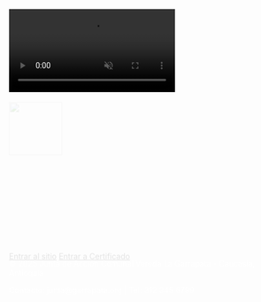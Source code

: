 <!DOCTYPE html>
<html lang="es">
<head>
  <meta charset="UTF-8" />
  <meta name="viewport" content="width=device-width, initial-scale=1.0"/>
  <title>Junta de Acción Comunal Vereda La Garrapata Bienvenidos</title>
  <link rel="icon" href="imagen/Logojac.png" />
  <meta name="description" content="Junta de Acción Comunal Vereda La Garrapata - Caucasia, Antioquia. Comunidad, participación y desarrollo." />
  <link href="https://cdn.jsdelivr.net/npm/bootstrap@5.3.3/dist/css/bootstrap.min.css" rel="stylesheet">
  <style>
    @keyframes fadeInUp {
      0% { opacity: 0; transform: translateY(20px); }
      100% { opacity: 1; transform: translateY(0); }
    }
    .fade-in-up {
      animation: fadeInUp 1s ease-out forwards;
    }
    body, html {
      height: 100%;
      margin: 0;
      color: white;
    }
  </style>
</head>
<body class="position-relative overflow-hidden">

  <!-- Fondo de video -->
  <video autoplay muted loop playsinline class="position-absolute top-0 start-0 w-100 h-100 object-fit-cover z-n1">
    <source src="imagen/fondojac (1).mp4" type="video/mp4" />
    Tu navegador no soporta video HTML5.
  </video>

  <!-- Capa oscura para mejor legibilidad -->
  <div class="position-absolute top-0 start-0 w-100 h-100 bg-black bg-opacity-50 z-0"></div>

  <!-- Contenido principal -->
  <div class="position-relative z-1 d-flex flex-column justify-content-center align-items-center text-center h-100 px-3 fade-in-up">
    <img src="imagen/Logojac.png" alt="Logo JAC" class="mb-4" style="width: 96px; height: 96px; animation-delay: 0.2s" />
    <h1 class="display-5 fw-bold fade-in-up" style="animation-delay: 0.4s">
      Bienvenidos a la Junta de Acción Comunal Vereda la Garrapata
    </h1>
    <p class="lead text-light mt-3 fade-in-up" style="animation-delay: 0.6s">
      Comunidad, participación y desarrollo Jac Vereda la Garrapata, Caucasia Ant.
    </p>
    <div class="d-flex flex-column flex-md-row gap-3 mt-4 fade-in-up" style="animation-delay: 0.8s">
      <a href="home.html" class="btn btn-success px-4 py-2">Entrar al sitio</a>
      <a href="certificado.html" class="btn btn-success px-4 py-2">Entrar a Certificado</a>
    </div>
  </div>

  <!-- Footer -->
  <footer class="position-relative z-1 bg-dark bg-opacity-75 text-center py-3 text-white small">
    <p class="mb-1">&copy; 2025 Junta de Acción Comunal Vereda La Garrapata - Caucasia, Antioquia</p>
    <p class="mb-0">Contacto: junta@garrapata.org | Tel: 312 345 6789</p>
  </footer>

  <script src="https://cdn.jsdelivr.net/npm/bootstrap@5.3.3/dist/js/bootstrap.bundle.min.js"></script>
</body>
</html>

